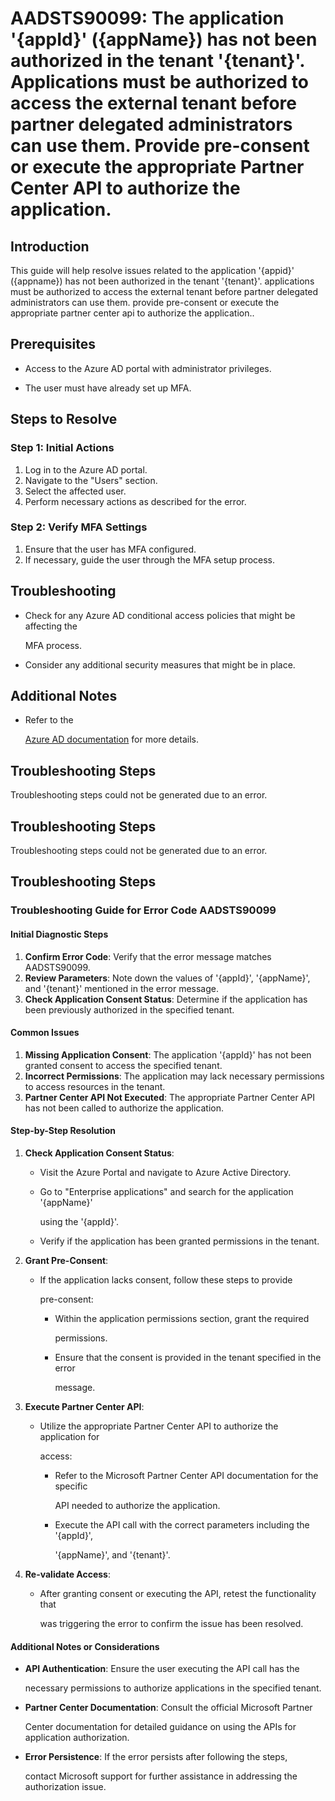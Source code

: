 # AADSTS90099: The application '{appId}' ({appName}) has not been authorized in the tenant '{tenant}'. Applications must be authorized to access the external tenant before partner delegated administrators can use them. Provide pre-consent or execute the appropriate Partner Center API to authorize the application.


## Introduction

This guide will help resolve issues related to the application '{appid}'
({appname}) has not been authorized in the tenant '{tenant}'. applications must
be authorized to access the external tenant before partner delegated
administrators can use them. provide pre-consent or execute the appropriate
partner center api to authorize the application..


## Prerequisites


* Access to the Azure AD portal with administrator privileges.

* The user must have already set up MFA.


## Steps to Resolve


### Step 1: Initial Actions

1. Log in to the Azure AD portal.
2. Navigate to the "Users" section.
3. Select the affected user.
4. Perform necessary actions as described for the error.


### Step 2: Verify MFA Settings

1. Ensure that the user has MFA configured.
2. If necessary, guide the user through the MFA setup process.


## Troubleshooting


* Check for any Azure AD conditional access policies that might be affecting the

  MFA process.

* Consider any additional security measures that might be in place.


## Additional Notes


* Refer to the

  [Azure AD 
documentation](https://learn.microsoft.com/en-us/azure/active-directory/)
  for more details.


## Troubleshooting Steps

Troubleshooting steps could not be generated due to an error.


## Troubleshooting Steps

Troubleshooting steps could not be generated due to an error.


## Troubleshooting Steps


### Troubleshooting Guide for Error Code AADSTS90099


#### Initial Diagnostic Steps

1. **Confirm Error Code**: Verify that the error message matches AADSTS90099.
2. **Review Parameters**: Note down the values of '{appId}', '{appName}', and
   '{tenant}' mentioned in the error message.
3. **Check Application Consent Status**: Determine if the application has been
   previously authorized in the specified tenant.


#### Common Issues

1. **Missing Application Consent**: The application '{appId}' has not been
   granted consent to access the specified tenant.
2. **Incorrect Permissions**: The application may lack necessary permissions to
   access resources in the tenant.
3. **Partner Center API Not Executed**: The appropriate Partner Center API has
   not been called to authorize the application.


#### Step-by-Step Resolution

1. **Check Application Consent Status**:

   * Visit the Azure Portal and navigate to Azure Active Directory.

   * Go to "Enterprise applications" and search for the application '{appName}'

     using the '{appId}'.
   * Verify if the application has been granted permissions in the tenant.

2. **Grant Pre-Consent**:

   * If the application lacks consent, follow these steps to provide

     pre-consent:
     * Within the application permissions section, grant the required

       permissions.
     * Ensure that the consent is provided in the tenant specified in the error

       message.

3. **Execute Partner Center API**:

   * Utilize the appropriate Partner Center API to authorize the application for

     access:
     * Refer to the Microsoft Partner Center API documentation for the specific

       API needed to authorize the application.
     * Execute the API call with the correct parameters including the '{appId}',

       '{appName}', and '{tenant}'.

4. **Re-validate Access**:
   * After granting consent or executing the API, retest the functionality that

     was triggering the error to confirm the issue has been resolved.


#### Additional Notes or Considerations


* **API Authentication**: Ensure the user executing the API call has the

  necessary permissions to authorize applications in the specified tenant.

* **Partner Center Documentation**: Consult the official Microsoft Partner

  Center documentation for detailed guidance on using the APIs for application
  authorization.

* **Error Persistence**: If the error persists after following the steps,

  contact Microsoft support for further assistance in addressing the
  authorization issue.